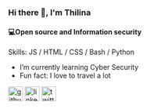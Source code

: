 ### Hi there 👋, I'm Thilina
#### **💻Open source and Information security**

Skills:  JS / HTML / CSS / Bash / Python

-  I’m currently learning Cyber Security 
-  Fun fact: I love to travel a lot 


[<img src='https://cdn.jsdelivr.net/npm/simple-icons@3.0.1/icons/github.svg' alt='github' height='30'>](https://github.com/th1l1n4)  [<img src='https://cdn.jsdelivr.net/npm/simple-icons@3.0.1/icons/linkedin.svg' alt='linkedin' height='30'>](https://www.linkedin.com/in/thilina-herath/)  [<img src='https://cdn.jsdelivr.net/npm/simple-icons@3.0.1/icons/twitter.svg' alt='twitter' height='30'>](https://twitter.com/thilin4_h3r4th)  
